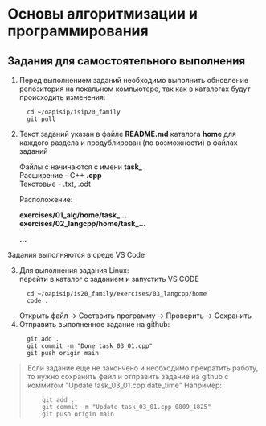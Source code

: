 # Основы алгоритмизации и программирования

## Задания для самостоятельного выполнения

1. Перед выполнением заданий необходимо выполнить обновление репозитория на локальном компьютере, так как в каталогах будут происходить изменения:

    ```
      cd ~/oapisip/isip20_family
      git pull
    ```
2. Текст заданий указан в файле **README.md** каталога **home** для каждого раздела и продублирован (по возможности) в файлах заданий

    Файлы с начинаются с имени **task_** <br>
    Расширение - С++ **.cpp** <br>
    Текстовые - .txt, .odt

    Расположение: 

    **exercises/01_alg/home/task_...** <br> **exercises/02_langcpp/home/task_...**

    **...**

Задания выполняются в среде VS Code

3. Для выполнения задания Linux: <br>
    перейти в каталог с заданием и запустить VS CODE
    ```
      cd ~/oapisip/is20_family/exercises/03_langcpp/home
      code .
    ```
    Открыть файл -> Составить программу -> Проверить -> Сохранить <br>
5. Отправить выполненное задание на github:
    ```
      git add .
      git commit -m "Done task_03_01.cpp"
      git push origin main
    ```
> Если задание еще не закончено и необходимо прекратить работу, то нужно сохранить файл и отправить задание на github с коммитом "Update task_03_01.cpp date_time"
> Например: <br>
>  ```
>      git add .
>      git commit -m "Update task_03_01.cpp 0809_1825"
>      git push origin main
>   ```

